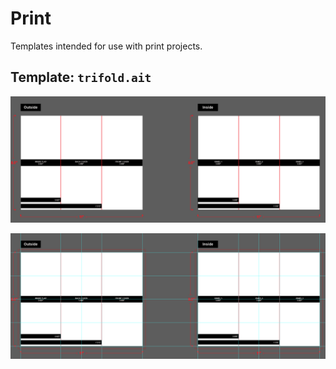 # Print

Templates intended for use with print projects.

## Template: `trifold.ait`

![trifold-1](trifold-1.png)

![trifold-1](trifold-2.png)
